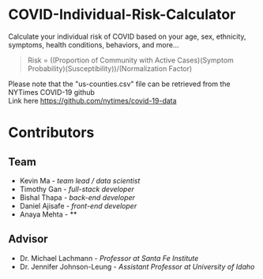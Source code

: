 # COVID-Individual-Risk-Calculator
Calculate your individual risk of COVID based on your age, sex, ethnicity, symptoms, health conditions, behaviors, and more...

> Risk = ((Proportion of Community with Active Cases)(Symptom Probability)(Susceptibility))/(Normalization Factor) 

Please note that the "us-counties.csv" file can be retrieved from the NYTimes COVID-19 github  
Link here https://github.com/nytimes/covid-19-data

# Contributors
## Team
- Kevin Ma - *team lead / data scientist*
- Timothy Gan - *full-stack developer*
- Bishal Thapa - *back-end developer*
- Daniel Ajisafe - *front-end developer*
- Anaya Mehta - **


## Advisor
- Dr. Michael Lachmann - *Professor at Santa Fe Institute*
- Dr. Jennifer Johnson-Leung - *Assistant Professor at University of Idaho*
